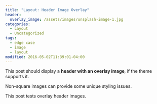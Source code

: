 ```yaml
---
title: "Layout: Header Image Overlay"
header:
  overlay_image: /assets/images/unsplash-image-1.jpg
categories:
  - Layout
  - Uncategorized
tags:
  - edge case
  - image
  - layout
modified: 2016-05-02T11:39:01-04:00
---
```


This post should display a **header with an overlay image**, if the theme supports it.

Non-square images can provide some unique styling issues.

This post tests overlay header images.
